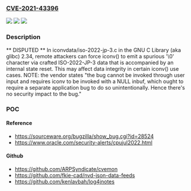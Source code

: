 ### [CVE-2021-43396](https://cve.mitre.org/cgi-bin/cvename.cgi?name=CVE-2021-43396)
![](https://img.shields.io/static/v1?label=Product&message=n%2Fa&color=blue)
![](https://img.shields.io/static/v1?label=Version&message=n%2Fa&color=blue)
![](https://img.shields.io/static/v1?label=Vulnerability&message=n%2Fa&color=brighgreen)

### Description

** DISPUTED ** In iconvdata/iso-2022-jp-3.c in the GNU C Library (aka glibc) 2.34, remote attackers can force iconv() to emit a spurious '\0' character via crafted ISO-2022-JP-3 data that is accompanied by an internal state reset. This may affect data integrity in certain iconv() use cases. NOTE: the vendor states "the bug cannot be invoked through user input and requires iconv to be invoked with a NULL inbuf, which ought to require a separate application bug to do so unintentionally. Hence there's no security impact to the bug."

### POC

#### Reference
- https://sourceware.org/bugzilla/show_bug.cgi?id=28524
- https://www.oracle.com/security-alerts/cpujul2022.html

#### Github
- https://github.com/ARPSyndicate/cvemon
- https://github.com/fkie-cad/nvd-json-data-feeds
- https://github.com/kenlavbah/log4jnotes

